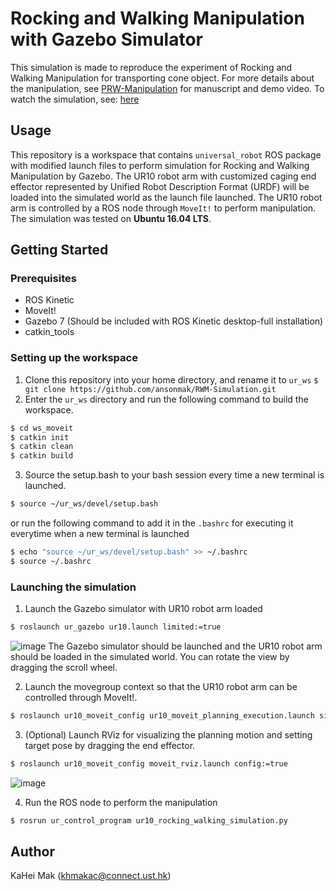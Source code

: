 # Rocking and Walking Manipulation with Gazebo Simulator
This simulation is made to reproduce the experiment of Rocking and Walking Manipulation for transporting cone object. For more details about the manipulation, see [PRW-Manipulation](https://github.com/HKUST-RML/PRW-Manipulation) for manuscript and demo video.
To watch the simulation, see: [here](https://drive.google.com/file/d/1osyw5b-5jTaDhjVSOWYlr_D6HKPwPvq6/view)
## Usage
This repository is a workspace that contains `universal_robot` ROS package with modified launch files to perform simulation for Rocking and Walking Manipulation by Gazebo. The UR10 robot arm with customized caging end effector represented by Unified Robot Description Format (URDF) will be loaded into the simulated world as the launch file launched. The UR10 robot arm is controlled by a ROS node through `MoveIt!` to perform manipulation. The simulation was tested on **Ubuntu 16.04 LTS**.

## Getting Started

### Prerequisites
- ROS Kinetic
- MoveIt!
- Gazebo 7 (Should be included with ROS Kinetic desktop-full installation)
- catkin_tools

### Setting up the workspace
1.  Clone this repository into your home directory, and rename it to `ur_ws`
`$  git clone https://github.com/ansonmak/RWM-Simulation.git`
2. Enter the `ur_ws` directory and run the following command to build the workspace.
```bash
$ cd ws_moveit
$ catkin init
$ catkin clean
$ catkin build
```

3. Source the setup.bash to your bash session every time a new terminal is launched.
```bash
$ source ~/ur_ws/devel/setup.bash
```
or run the following command to add it in the `.bashrc` for executing it everytime when a new terminal is launched
```bash
$ echo "source ~/ur_ws/devel/setup.bash" >> ~/.bashrc
$ source ~/.bashrc
```

### Launching the simulation
1. Launch the Gazebo simulator with UR10 robot arm loaded
```bash
$ roslaunch ur_gazebo ur10.launch limited:=true
```
![image](https://github.com/ansonmak/RWM-Simulation/blob/master/media/GazeboLaunch.png)
The Gazebo simulator should be launched and the UR10 robot arm should be loaded in the simulated world.
You can rotate the view by dragging the scroll wheel.

2. Launch the movegroup context so that the UR10 robot arm can be controlled through MoveIt!.
```bash
$ roslaunch ur10_moveit_config ur10_moveit_planning_execution.launch sim:=true limited:=true
```

3. (Optional) Launch RViz for visualizing the planning motion and setting target pose by dragging the end effector.
```bash
$ roslaunch ur10_moveit_config moveit_rviz.launch config:=true
```
![image](https://github.com/ansonmak/RWM-Simulation/blob/master/media/RVizLaunch.png)

4. Run the ROS node to perform the manipulation
```bash
$ rosrun ur_control_program ur10_rocking_walking_simulation.py 
```

## Author
KaHei Mak (khmakac@connect.ust.hk)

